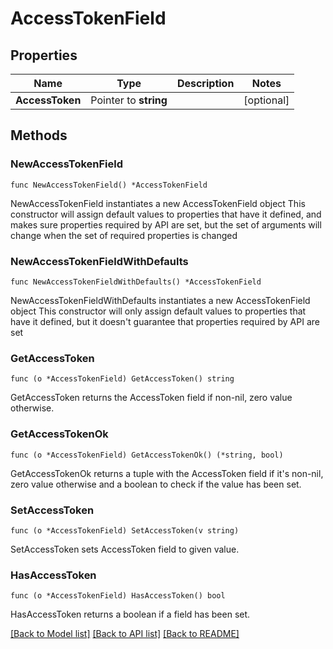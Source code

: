 # AccessTokenField

## Properties

Name | Type | Description | Notes
------------ | ------------- | ------------- | -------------
**AccessToken** | Pointer to **string** |  | [optional] 

## Methods

### NewAccessTokenField

`func NewAccessTokenField() *AccessTokenField`

NewAccessTokenField instantiates a new AccessTokenField object
This constructor will assign default values to properties that have it defined,
and makes sure properties required by API are set, but the set of arguments
will change when the set of required properties is changed

### NewAccessTokenFieldWithDefaults

`func NewAccessTokenFieldWithDefaults() *AccessTokenField`

NewAccessTokenFieldWithDefaults instantiates a new AccessTokenField object
This constructor will only assign default values to properties that have it defined,
but it doesn't guarantee that properties required by API are set

### GetAccessToken

`func (o *AccessTokenField) GetAccessToken() string`

GetAccessToken returns the AccessToken field if non-nil, zero value otherwise.

### GetAccessTokenOk

`func (o *AccessTokenField) GetAccessTokenOk() (*string, bool)`

GetAccessTokenOk returns a tuple with the AccessToken field if it's non-nil, zero value otherwise
and a boolean to check if the value has been set.

### SetAccessToken

`func (o *AccessTokenField) SetAccessToken(v string)`

SetAccessToken sets AccessToken field to given value.

### HasAccessToken

`func (o *AccessTokenField) HasAccessToken() bool`

HasAccessToken returns a boolean if a field has been set.


[[Back to Model list]](../README.md#documentation-for-models) [[Back to API list]](../README.md#documentation-for-api-endpoints) [[Back to README]](../README.md)


